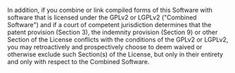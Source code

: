  In addition, if you combine or link compiled forms of this Software with software that is licensed under the GPLv2 or LGPLv2 (&quot;Combined Software&quot;) and if a court of competent jurisdiction determines that the patent provision (Section 3), the indemnity provision (Section 9) or other Section of the License conflicts with the conditions of the GPLv2 or LGPLv2, you may retroactively and prospectively choose to deem waived or otherwise exclude such Section(s) of the License, but only in their entirety and only with respect to the Combined Software.